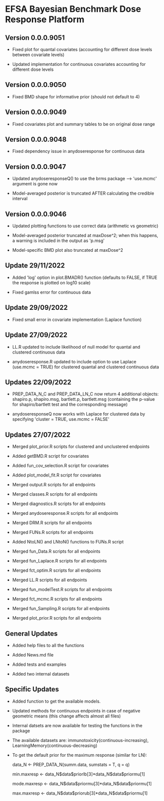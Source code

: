 # EFSA Bayesian Benchmark Dose Response Platform

## Version 0.0.0.9051

* Fixed plot for quantal covariates (accounting for different dose levels between covariate levels)

* Updated implementation for continuous covariates accounting for different dose levels

## Version 0.0.0.9050

* Fixed BMD shape for informative prior (should not default to 4)

## Version 0.0.0.9049

* Fixed covariates plot and summary tables to be on original dose range

## Version 0.0.0.9048

* Fixed dependency issue in anydoseresponse for continuous data

## Version 0.0.0.9047

* Updated anydoseresponseQ() to use the brms package --> 'use.mcmc' argument is gone now

* Model-averaged posterior is truncated AFTER calculating the credible interval

## Version 0.0.0.9046

* Updated plotting functions to use correct data (arithmetic vs geometric)

* Model-averaged posterior truncated at maxDose^2; when this happens, a warning is included in the output as 'p.msg'

* Model-specific BMD plot also truncated at maxDose^2

## Update 29/11/2022

* Added 'log' option in plot.BMADR() function (defaults to FALSE, if TRUE the response is plotted on log10 scale)

* Fixed gamlss error for continuous data

## Update 29/09/2022

* Fixed small error in covariate implementation (Laplace function)

## Update 27/09/2022

* LL.R updated to include likelihood of null model for quantal and clustered continuous data

* anydoseresponse.R updated to include option to use Laplace (use.mcmc = TRUE) for clustered quantal and clustered continuous data

## Updates 22/09/2022

* PREP_DATA_N_C and PREP_DATA_LN_C now return 4 additional objects: shapiro.p, shapiro.msg, bartlett.p, bartlett.msg (containing the p-value for shapiro/bartlett test and the corresponding message)

* anydoseresponseQ now works with Laplace for clustered data by specifying 'cluster = TRUE, use.mcmc = FALSE'

## Updates 27/07/2022

* Merged plot_prior.R scripts for clustered and unclustered endpoints

* Added getBMD.R script for covariates

* Added fun_cov_selection.R script for covariates

* Added plot_model_fit.R script for covariates

* Merged output.R scripts for all endpoints

* Merged classes.R scripts for all endpoints

* Merged diagnostics.R scripts for all endpoints

* Merged anydoseresponse.R scripts for all endpoints

* Merged DRM.R scripts for all endpoints

* Merged FUNs.R scripts for all endpoints

* Added NtoLN() and LNtoN() functions to FUNs.R script

* Merged fun_Data.R scripts for all endpoints

* Merged fun_Laplace.R scripts for all endpoints

* Merged fct_optim.R scripts for all endpoints

* Merged LL.R scripts for all endpoints

* Merged fun_modelTest.R scripts for all endpoints

* Merged fct_mcmc.R scripts for all endpoints

* Merged fun_Sampling.R scripts for all endpoints

* Merged plot_prior.R scripts for all endpoints


## General Updates

* Added help files to all the functions 

* Added News.md file

* Added tests and examples

* Added two internal datasets


## Specific Updates

* Added function to get the available models. 

* Updated methods for continuous endpoints in case of negative geometric means (this change affects almost all files)

* Internal datsets are now available for testing the functions in the package

* The available datasets are: immunotoxicity(continuous-increasing), LearningMemory(continuous-decreasing)

* To get the default prior for the maximum response (similar for LN):

    data\_N <- PREP\_DATA\_N(summ.data, sumstats = T, q = q)
    
    min.maxresp <- data\_N\$data\$priorlb[3]*data\_N\$data\$priormu[1]
    
    mode.maxresp <- data\_N\$data\$priormu[3]*data\_N\$data\$priormu[1]
    
    max.maxresp <- data\_N\$data\$priorub[3]*data\_N\$data\$priormu[1]
